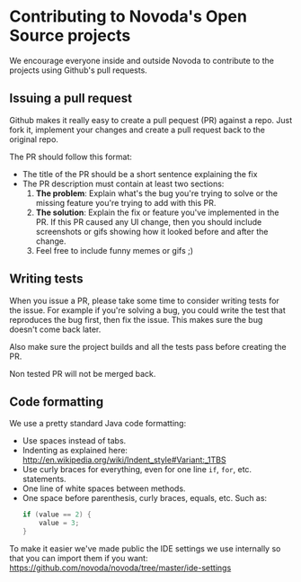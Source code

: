 # Contributing to Novoda's Open Source projects

We encourage everyone inside and outside Novoda to contribute to the projects using Github's pull requests.

## Issuing a pull request

Github makes it really easy to create a pull pequest (PR) against a repo. Just fork it, implement your changes and create a pull request back to the original repo.

The PR should follow this format:

  * The title of the PR should be a short sentence explaining the fix
  * The PR description must contain at least two sections:
    1. **The problem**: Explain what's the bug you're trying to solve or the missing feature you're trying to add with this PR.
    2. **The solution**: Explain the fix or feature you've implemented in the PR. If this PR caused any UI change, then you should include screenshots or gifs showing how it looked before and after the change.
    3. Feel free to include funny memes or gifs ;)


## Writing tests

When you issue a PR, please take some time to consider writing tests for the issue. For example if you're solving a bug, you could write the test that reproduces the bug first, then fix the issue. This makes sure the bug doesn't come back later.

Also make sure the project builds and all the tests pass before creating the PR.

Non tested PR will not be merged back.


## Code formatting

We use a pretty standard Java code formatting:

  * Use spaces instead of tabs.
  * Indenting as explained here: http://en.wikipedia.org/wiki/Indent_style#Variant:_1TBS
  * Use curly braces for everything, even for one line `if`, `for`, etc. statements.
  * One line of white spaces between methods.
  * One space before parenthesis, curly braces, equals, etc. Such as:
    ```java
    if (value == 2) {
        value = 3;
    }
    ```

To make it easier we've made public the IDE settings we use internally so that you can import them if you want: https://github.com/novoda/novoda/tree/master/ide-settings
